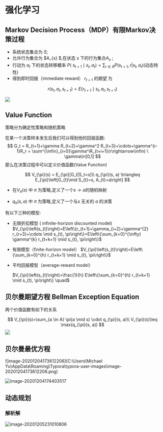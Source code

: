 # 强化学习

## Markov Decision Process（MDP）有限Markov决策过程

- 系统状态集合为 $S$;
- 允许行为集合为 $A_{s} $,在状态 $s$ 下的行为集合$A_s$ ;
- 行动为 $a_{t}$ 下的状态转移概率 $P\left(\mathrm{~s}_{t+1} \mid s_{t}, a_{t}\right)=\sum_{r\in R}P(s_{t+1},r|s_t,a_t)$(动态特性)
- 得到即时回报（immediate reward） $r_{t+1}$ 的期望 为

$$
r\left(s_{t}, a_{t}, s_{t+1}\right)=E\left\{r_{t+1} \mid s_{t}, a_{t}, s_{t+1}\right)
$$

![](D:\blog\机器学习\figure\MDPoverview.png)

## Value Function

策略分为确定性策略和随机策略 

在某一个决策样本发生后我们可以得到他的回报函数:
$$
G_t = R_{t+1}+\gamma R_{t+2}+\gamma^2 R_{t+3}+\cdots+\gamma^{r-1}R_r = \sum^{\infin}_{i=0}\gamma^iR_{t+i+1}(r\rightarrow\infin) \ \gamma\in[0,1]
$$
那么在决策过程中可以定义价值函数(Value Function)

$$
V_{\pi}(s) = E_{\pi}[G_t|S_t=s]\\
q_{\pi}(s, a) \triangleq E_{\pi}\left[G_{t}\mid S_{t}=s, A_{t}=a\right]
$$

- 在$V_{\pi}(s)$ 中 $\pi$ 为策略,定义了一个$s\rightarrow a$的随机映射

- $q_{\pi}(s, a)$ 中 $\pi$ 为策略,定义了一个与$s$ 无关的 $a$ 的决策

有以下三种的模型:

- 无限折扣模型 ( infinite-horizon discounted model)
  $V_{\pi}\left(s_{t}\right)=E\left\{r_{t+1}+\gamma_{i+2}+\gamma^{2} r_{r+3}+\cdots \mid s_{t}, \pi\right\}=E\left\{\sum_{k=0}^{\infty} \gamma^{k} r_{t+k+1} \mid s_{t}, \pi\right\}$

- 有限模型（finite-horizon model）
  $V_{\pi}\left(s_{t}\right)=E\left\{\sum_{k=0}^{h} r_{t+k+1} \mid s_{t}, \pi\right\}$

- 平均回报模型（average-reward model）

	 $V_{\pi}\left(s_{t}\right)=\frac{1}{h} E\left\{\sum_{k=0}^{h} r_{t+k+1} \mid s_{t}, \pi\right\} \quad$ 

## 贝尔曼期望方程 Bellman Exception Equation

两个价值函数有如下的关系

$$
V_{\pi}(s)=\sum_{a \in A} \pi(a \mid s) \cdot q_{\pi}(s, a)\\
	V_{\pi}(s)\leq \max(q_{\pi}(s, a))
$$
![](D:\blog\机器学习\figure\BellmanEeq.png)

## 贝尔曼最优方程

![image-20201204173612206](C:\Users\Michael Yu\AppData\Roaming\Typora\typora-user-images\image-20201204173612206.png) 

![image-20201204174403517](D:\blog\机器学习\image-20201204174403517.png)

## 动态规划

### 解析解

![image-20201205231010806](D:\blog\机器学习\image-20201205231010806.png)